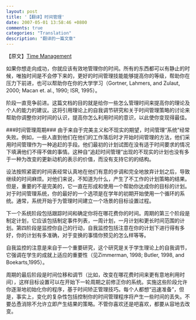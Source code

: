 ```yaml
---
layout: post
title: '【翻译】时间管理'
date: 2007-05-01 13:58:46 +0800
comments: true
categories: "Translation"
description: "翻译的一篇文章"
---
```


【原文】[Time Management][orignal_article_link]

如果你想走向成功，你就应该有效地管理你的时间。所有的东西都可以有静止的时候，唯独时间是不会停下来的，更好的时间管理技能能够提高你的等级，帮助你在压力下前进，也可以帮助你在你的大学学习（Gortner, Lahmers, and Zulaut, 2000; Macan et. al., 1990; ISR, 1995）。

阶段一直竞争前进。这篇文档的目的就是给你一些怎么管理时间来提高你的理论及个人的能力的建议。这将引用理论上的自我调节研究和关于时间管理策略的讨论来帮助你调整你对时间的认识，提高你怎么利用时间的意识，以此使你变现得最佳。
<!-- more -->

###时间管理周期###
由于来自于完美主义和不现实的期望，时间管理“系统”经常失败。例如，一些人直到他们在他们的工作落后时才开始时间管理的方法，他们采用时间管理作为一种追赶的手段。他们最初的计划试图在没有适于时间要求的情况下填满他们不得不做的事情。这种自“追赶时间管理”出现的不现实的计划也没有多于一种为改变的更新动机的表示的价值，而没有支持它的的结构。

设法按照紧密的时间表经常认真地在他们有意的步调和完全地放弃计划之后，导致继续的时间麻烦。对他们来说，不知道为什么，产生了不工作的计划策略的结果。但是，重要的不是完美的，它一直在形成和使用一个帮助你达成你的目标的计划。对于时间管理系统，你的最好的一个选项是在学年的初期开始使用一个循环的系统。通常，系统开始于为管理时间建立一个场景的目标设置过程。

下一个系统阶段包括跟踪时间和确定你将在哪花费你的时间。周期的第三个阶段是制定计划，它应该包括制定事件列表，一周计划，一月计划和更长时间范围的计划。第四阶段是监控你自己的行动，自我监控包括注意在你的计划下进行得有多好，你的计划有多准确，对于变换的事情你预见的怎么样等等。

自我监控的注意是来自于一个重要研究，这个研究是关于学生理论上的自我调节，它强调在学生的成就上适应的重要性（见Zimmerman, 1998; Butler, 1998, and Boekarts,1995）。

周期的最后阶段是时间位移和调节（比如，改变在哪花费时间来更有意地利用时间），这样目标设置可以在开始下一轮周期之前修正你的系统。实施这些阶段允许你逐渐地初始化你的程序，基于时间矫正管理技巧。每个人都想“迅速准备”，但是，事实上，变化的复杂性包括控制你的时间管理程序将产生一些时间的丢失。不要怂恿消除不允许立即产生结果的策略。不管你喜欢还是吧喜欢，都要从容地去改变。

[orignal_article_link]: http://www.yorku.ca/cdc/lsp/tmonline/tm1.htm

